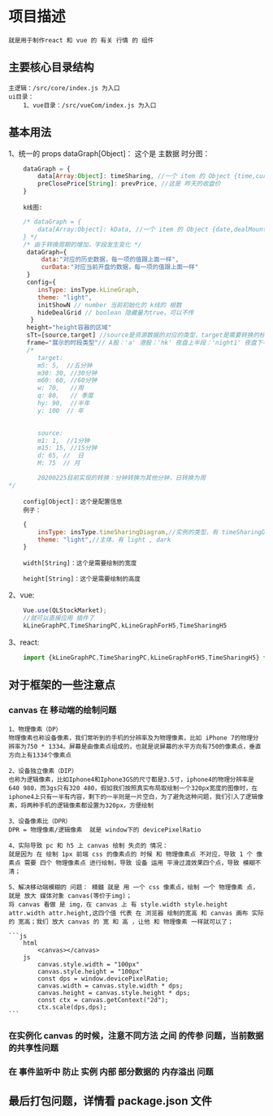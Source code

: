 
# 项目描述
    就是用于制作react 和 vue 的 有关 行情 的 组件
## 主要核心目录结构
    主逻辑：/src/core/index.js 为入口
    ui目录：
        1、vue目录：/src/vueCom/index.js 为入口
## 基本用法
1、统一的 props
        dataGraph[Object]： 这个是 主数据
        时分图：
```js
    dataGraph = {
        data[Array:Object]: timeSharing, //一个 item 的 Object {time,curPrice,rate,totalMoney,avPrice,dealMount};分别对应的意义{时间,当前价,收益率,成交总价,平均价,成交量}
        preClosePrice[String]: prevPrice, //这是 昨天的收盘价
    }
```

        k线图:
```js
    /* dataGraph = {
        data[Array:Object]: kData, //一个 item 的 Object {date,dealMount,open,high,low,close,rate};分别对应的意义{日期,成交量,开盘价,最高价,最低价,收盘价,收益率}
    } */
    /* 由于转换周期的增加，字段发生变化 */
     dataGraph={
         data:"对应的历史数据，每一项的值跟上面一样",
         curData:"对应当前开盘的数据，每一项的值跟上面一样"
     } 
     config={
        insType: insType.kLineGraph,
        theme: "light",
        initShowN // number 当前初始化的 k线的 根数
        hideDealGrid // boolean 隐藏量为true，可以不传
      }
     height="height容器的区域"
     sTt=[source,target] //source是资源数据的对应的类型，target是需要转换的标准
     frame="展示的时段类型"// A股：'a' 港股：'hk' 夜盘上半段：'night1' 夜盘下半段：'night2'    //鄢志伟 2021/3/11
     /* 
        target:
        m5: 5,  //五分钟
        m30: 30, //30分钟
        m60: 60, //60分钟
        w: 70,   //周
        q: 80,   // 季度
        hy: 90,  //半年
        y: 100  // 年
        

        source:
        m1: 1,  //1分钟
        m15: 15, //15分钟
        d: 65, //  日
        M: 75  // 月

        20200225目前实现的转换：分钟转换为其他分钟，日转换为周
*/
```

        config[Object]：这个是配置信息
        例子：
```js
    {
        insType: insType.timeSharingDiagram,//实例的类型，有 timeSharingDiagram: "0",kLineGraph: "1"
        theme: "light",//主体，有 light , dark
    }
```

        width[String]：这个是需要绘制的宽度

        height[String]：这个是需要绘制的高度

2、vue:
```js
    Vue.use(QLStockMarket);
    //就可以直接应用 插件了
    kLineGraphPC,TimeSharingPC,kLineGraphForH5,TimeSharingH5
```
3、react:
```js
    import {kLineGraphPC,TimeSharingPC,kLineGraphForH5,TimeSharingH5} from "路径"
````

## 对于框架的一些注意点

### canvas 在 移动端的绘制问题

    1、物理像素（DP）
    物理像素也称设备像素，我们常听到的手机的分辨率及为物理像素，比如 iPhone 7的物理分辨率为750 * 1334。屏幕是由像素点组成的，也就是说屏幕的水平方向有750的像素点，垂直方向上有1334个像素点

    2、设备独立像素（DIP）
    也称为逻辑像素，比如Iphone4和Iphone3GS的尺寸都是3.5寸，iphone4的物理分辨率是640 980，而3gs只有320 480，假如我们按照真实布局取绘制一个320px宽度的图像时，在iphone4上只有一半有内容，剩下的一半则是一片空白，为了避免这种问题，我们引入了逻辑像素，将两种手机的逻辑像素都设置为320px，方便绘制

    3、设备像素比（DPR）
    DPR = 物理像素/逻辑像素  就是 window下的 devicePixelRatio

    4、实际导致 pc 和 h5 上 canvas 绘制 失贞的 情况：
    就是因为 在 绘制 1px 前端 css 的像素点的 时候 和 物理像素点 不对应，导致 1 个 像素点 需要 四个 物理像素点 进行绘制，导致 设备 运用 平滑过渡效果四个点，导致 模糊不清；

    5、解决移动端模糊的 问题： 精髓 就是 用 一个 css 像素点，绘制 一个 物理像素 点，就是 放大 媒体对象 canvas(等价于img)；
    将 canvas 看做 是 img，在 canvas 上 有 style.width style.height attr.width attr.height,这四个值 代表 在 浏览器 绘制的宽高 和 canvas 画布 实际 的 宽高；我们 放大 canvas 的 宽 和 高 ，让他 和 物理像素 一样就可以了；

    ```js
        html 
            <canvas></canvas>
        js
            canvas.style.width = "100px"
            canvas.style.height = "100px"
            const dps = window.devicePixelRatio;
            canvas.width = canvas.style.width * dps;
            canvas.height = canvas.style.height * dps;
            const ctx = canvas.getContext("2d");
            ctx.scale(dps,dps);
    ```
### 在实例化 canvas 的时候，注意不同方法 之间 的传参 问题，当前数据的共享性问题

### 在 事件监听中 防止 实例 内部 部分数据的 内存溢出 问题

## 最后打包问题，详情看 package.json 文件




